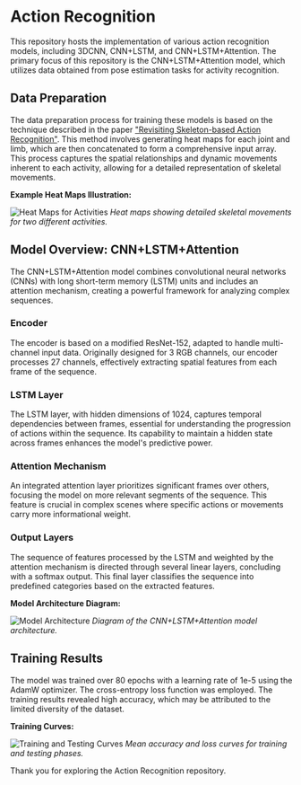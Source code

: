 # Action Recognition

This repository hosts the implementation of various action recognition models, including 3DCNN, CNN+LSTM, and CNN+LSTM+Attention. The primary focus of this repository is the CNN+LSTM+Attention model, which utilizes data obtained from pose estimation tasks for activity recognition.

## Data Preparation

The data preparation process for training these models is based on the technique described in the paper ["Revisiting Skeleton-based Action Recognition"](https://arxiv.org/abs/2104.13586). This method involves generating heat maps for each joint and limb, which are then concatenated to form a comprehensive input array. This process captures the spatial relationships and dynamic movements inherent to each activity, allowing for a detailed representation of skeletal movements.

**Example Heat Maps Illustration:**
<!-- Placeholder for heat map image -->
![Heat Maps for Activities](path_to_heatmaps_image.jpg)
*Heat maps showing detailed skeletal movements for two different activities.*

## Model Overview: CNN+LSTM+Attention

The CNN+LSTM+Attention model combines convolutional neural networks (CNNs) with long short-term memory (LSTM) units and includes an attention mechanism, creating a powerful framework for analyzing complex sequences.

### Encoder

The encoder is based on a modified ResNet-152, adapted to handle multi-channel input data. Originally designed for 3 RGB channels, our encoder processes 27 channels, effectively extracting spatial features from each frame of the sequence.

### LSTM Layer

The LSTM layer, with hidden dimensions of 1024, captures temporal dependencies between frames, essential for understanding the progression of actions within the sequence. Its capability to maintain a hidden state across frames enhances the model's predictive power.

### Attention Mechanism

An integrated attention layer prioritizes significant frames over others, focusing the model on more relevant segments of the sequence. This feature is crucial in complex scenes where specific actions or movements carry more informational weight.

### Output Layers

The sequence of features processed by the LSTM and weighted by the attention mechanism is directed through several linear layers, concluding with a softmax output. This final layer classifies the sequence into predefined categories based on the extracted features.

**Model Architecture Diagram:**
<!-- Placeholder for model architecture diagram -->
![Model Architecture](path_to_model_architecture_image.jpg)
*Diagram of the CNN+LSTM+Attention model architecture.*

## Training Results

The model was trained over 80 epochs with a learning rate of 1e-5 using the AdamW optimizer. The cross-entropy loss function was employed. The training results revealed high accuracy, which may be attributed to the limited diversity of the dataset.

**Training Curves:**
<!-- Placeholder for training and testing curves -->
![Training and Testing Curves](path_to_performance_curves.jpg)
*Mean accuracy and loss curves for training and testing phases.*


Thank you for exploring the Action Recognition repository. 


